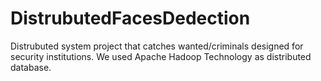 # DistrubutedFacesDedection
 Distrubuted system project that catches wanted/criminals designed for security institutions.
 We used Apache Hadoop Technology as distributed database.
